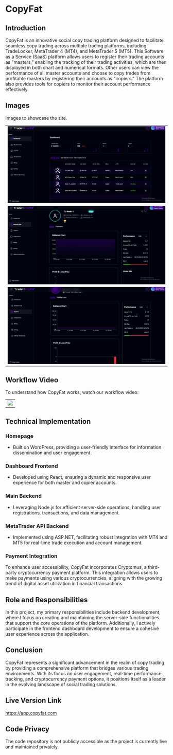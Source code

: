 # CopyFat
## Introduction
CopyFat is an innovative social copy trading platform designed to facilitate seamless copy trading across multiple trading platforms, including TradeLocker, MetaTrader 4 (MT4), and MetaTrader 5 (MT5). This Software as a Service (SaaS) platform allows users to register their trading accounts as "masters," enabling the tracking of their trading activities, which are then displayed in both chart and numerical formats. Other users can view the performance of all master accounts and choose to copy trades from profitable masters by registering their accounts as "copiers." The platform also provides tools for copiers to monitor their account performance effectively.

## Images
Images to showcase the site.

<table>
  <tr>
    <td align = "center">
      <img src="./assets/dashboard_home.PNG"/>
    </td>
  </tr>
  <tr>
    <td align = "center">
      <img src="./assets/masteraccount_chart.PNG"/>
    </td>
  </tr>

  <tr>
    <td align = "center">
      <img src="./assets/copier_chart.PNG"/>
    </td>
  </tr>

</table>

## Workflow Video
To understand how CopyFat works, watch our workflow video:

<table>
  <tr>
    <td align = "center">
      <img src="https://raw.githubusercontent.com/monsterdev95/CopyFat-documentation/main/assets/CopyFat-copytrading-mt5-mt4-tradelocker.gif" />
    </td>
  </tr>
</table>

## Technical Implementation
### Homepage
- Built on WordPress, providing a user-friendly interface for information dissemination and user engagement.

### Dashboard Frontend
- Developed using React, ensuring a dynamic and responsive user experience for both master and copier accounts.

### Main Backend
- Leveraging Node.js for efficient server-side operations, handling user registrations, transactions, and data management.

### MetaTrader API Backend
- Implemented using ASP.NET, facilitating robust integration with MT4 and MT5 for real-time trade execution and account management.

### Payment Integration
To enhance user accessibility, CopyFat incorporates Cryptomus, a third-party cryptocurrency payment platform. This integration allows users to make payments using various cryptocurrencies, aligning with the growing trend of digital asset utilization in financial transactions.

## Role and Responsibilities
In this project, my primary responsibilities include backend development, where I focus on creating and maintaining the server-side functionalities that support the core operations of the platform. Additionally, I actively participate in the frontend dashboard development to ensure a cohesive user experience across the application.

## Conclusion
CopyFat represents a significant advancement in the realm of copy trading by providing a comprehensive platform that bridges various trading environments. With its focus on user engagement, real-time performance tracking, and cryptocurrency payment options, it positions itself as a leader in the evolving landscape of social trading solutions.

## Live Version Link
https://app.copyfat.com

## Code Privacy
The code repository is not publicly accessible as the project is currently live and maintained privately.
